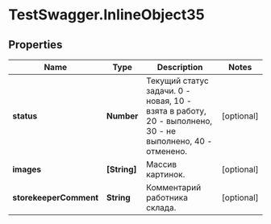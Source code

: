# TestSwagger.InlineObject35

## Properties

Name | Type | Description | Notes
------------ | ------------- | ------------- | -------------
**status** | **Number** | Текущий статус задачи. 0 - новая, 10 - взята в работу, 20 - выполнено, 30 - не выполнено, 40 - отменено. | [optional] 
**images** | **[String]** | Массив картинок. | [optional] 
**storekeeperComment** | **String** | Комментарий работника склада. | [optional] 


